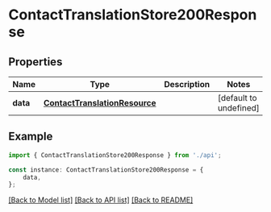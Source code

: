 # ContactTranslationStore200Response


## Properties

Name | Type | Description | Notes
------------ | ------------- | ------------- | -------------
**data** | [**ContactTranslationResource**](ContactTranslationResource.md) |  | [default to undefined]

## Example

```typescript
import { ContactTranslationStore200Response } from './api';

const instance: ContactTranslationStore200Response = {
    data,
};
```

[[Back to Model list]](../README.md#documentation-for-models) [[Back to API list]](../README.md#documentation-for-api-endpoints) [[Back to README]](../README.md)
